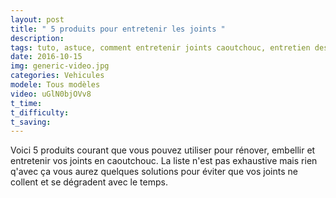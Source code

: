 ```yaml
---
layout: post
title: " 5 produits pour entretenir les joints "
description: 
tags: tuto, astuce, comment entretenir joints caoutchouc, entretien des joints, protéger le caoutchouc, protection joint, rénover, embellir, raviver, assouplir, joints, portes,
date: 2016-10-15 
img: generic-video.jpg
categories: Vehicules
modele: Tous modèles
video: uGlN0bjOVv8
t_time:
t_difficulty:
t_saving:
---
```

Voici 5 produits courant que vous pouvez utiliser pour rénover, embellir et entretenir vos joints en caoutchouc. La liste n'est pas exhaustive mais rien q'avec ça vous aurez quelques solutions pour éviter que vos joints ne collent et se dégradent avec le temps.